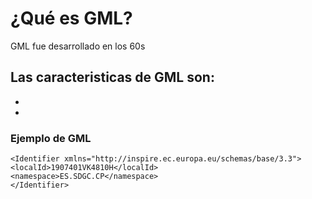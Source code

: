 # ¿Qué es GML?
GML fue desarrollado en los 60s

## Las caracteristicas de GML son:
* 
* 

### Ejemplo de GML
```gml <cp:areaValue oum="m2">44804</cp:areaValue>
<Identifier xmlns="http://inspire.ec.europa.eu/schemas/base/3.3">
<localId>1907401VK4810H</localId>
<namespace>ES.SDGC.CP</namespace>
</Identifier>
```